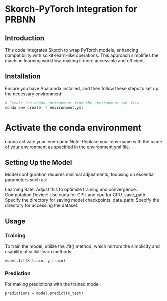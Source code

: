 # Skorch-PyTorch Integration for PRBNN

## Introduction
This code integrates Skorch to wrap PyTorch models, enhancing compatibility with scikit-learn-like operations. This approach simplifies the machine learning workflow, making it more accessible and efficient.

## Installation
Ensure you have Anaconda installed, and then follow these steps to set up the necessary environment:

```bash
# Create the conda environment from the environment.yml file
conda env create -f environment.yml
```

# Activate the conda environment
conda activate your-env-name
Note: Replace your-env-name with the name of your environment as specified in the environment.yml file.


## Setting Up the Model
Model configuration requires minimal adjustments, focusing on essential parameters such as:

Learning Rate: Adjust this to optimize training and convergence.
Computation Device: Use cuda for GPU and cpu for CPU.
save_path: Specify the directory for saving model checkpoints.
data_path: Specify the directory for accessing the dataset.

## Usage
### Training
To train the model, utilize the .fit() method, which mirrors the simplicity and usability of scikit-learn methods:
```
model.fit(X_train, y_train)
```
### Prediction
For making predictions with the trained model:
```
predictions = model.predict(X_test)
```
